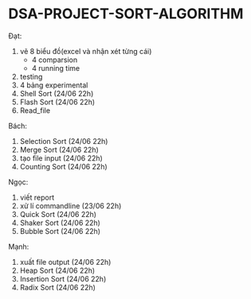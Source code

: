 # DSA-PROJECT-SORT-ALGORITHM
Đạt:
1. vẽ 8 biểu đồ(excel và nhận xét từng cái)
	+ 4 comparsion
	+ 4 running time
2. testing
3. 4 bảng experimental
4. Shell Sort (24/06 22h)
5. Flash Sort (24/06 22h)
6. Read_file

Bách:
1. Selection Sort (24/06 22h)
2. Merge Sort (24/06 22h)
3. tạo file input (24/06 22h)
4. Counting Sort (24/06 22h)

Ngọc:
1. viết report 
2. xử lí commandline (23/06 22h)
3. Quick Sort (24/06 22h)
4. Shaker Sort (24/06 22h)
5. Bubble Sort (24/06 22h)

Mạnh:
1. xuất file output (24/06 22h)
2. Heap Sort (24/06 22h)
3. Insertion Sort (24/06 22h)
4. Radix Sort (24/06 22h)
